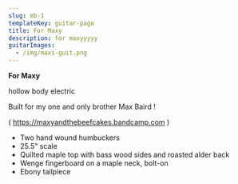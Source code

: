 ```yaml
---
slug: mb-1
templateKey: guitar-page
title: For Maxy
description: for maxyyyyy
guitarImages:
  - /img/maxs-guit.png
---
```

**For Maxy**

hollow body electric

Built for my one and only brother Max Baird ! 

( https://maxyandthebeefcakes.bandcamp.com )

* Two hand wound humbuckers
* 25.5" scale
* Quilted maple top with bass wood sides and roasted alder back
* Wenge fingerboard on a maple neck, bolt-on
* Ebony tailpiece
